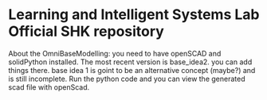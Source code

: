 # Learning and Intelligent Systems Lab Official SHK repository


About the OmniBaseModelling:
you need to have openSCAD and solidPython installed.
The most recent version is base_idea2. you can add things there. base idea 1 is goint to be an alternative concept (maybe?) and is still incomplete.
Run the python code and you can view the generated scad file with openScad.
